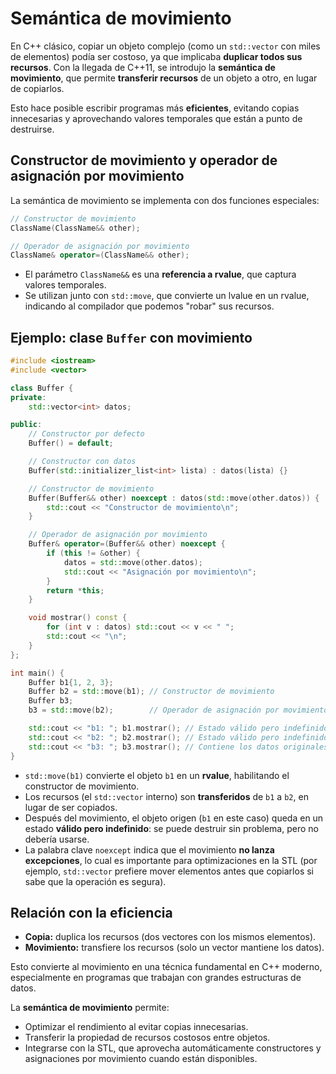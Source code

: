 # Semántica de movimiento

En C++ clásico, copiar un objeto complejo (como un `std::vector` con miles de elementos) podía ser costoso, ya que implicaba **duplicar todos sus recursos**.
Con la llegada de C++11, se introdujo la **semántica de movimiento**, que permite **transferir recursos** de un objeto a otro, en lugar de copiarlos.

Esto hace posible escribir programas más **eficientes**, evitando copias innecesarias y aprovechando valores temporales que están a punto de destruirse.

## Constructor de movimiento y operador de asignación por movimiento

La semántica de movimiento se implementa con dos funciones especiales:

```cpp
// Constructor de movimiento
ClassName(ClassName&& other);

// Operador de asignación por movimiento
ClassName& operator=(ClassName&& other);
```

* El parámetro `ClassName&&` es una **referencia a rvalue**, que captura valores temporales.
* Se utilizan junto con `std::move`, que convierte un lvalue en un rvalue, indicando al compilador que podemos "robar" sus recursos.


## Ejemplo: clase `Buffer` con movimiento

```cpp
#include <iostream>
#include <vector>

class Buffer {
private:
    std::vector<int> datos;

public:
    // Constructor por defecto
    Buffer() = default;

    // Constructor con datos
    Buffer(std::initializer_list<int> lista) : datos(lista) {}

    // Constructor de movimiento
    Buffer(Buffer&& other) noexcept : datos(std::move(other.datos)) {
        std::cout << "Constructor de movimiento\n";
    }

    // Operador de asignación por movimiento
    Buffer& operator=(Buffer&& other) noexcept {
        if (this != &other) {
            datos = std::move(other.datos);
            std::cout << "Asignación por movimiento\n";
        }
        return *this;
    }

    void mostrar() const {
        for (int v : datos) std::cout << v << " ";
        std::cout << "\n";
    }
};

int main() {
    Buffer b1{1, 2, 3};
    Buffer b2 = std::move(b1); // Constructor de movimiento
    Buffer b3;
    b3 = std::move(b2);        // Operador de asignación por movimiento

    std::cout << "b1: "; b1.mostrar(); // Estado válido pero indefinido
    std::cout << "b2: "; b2.mostrar(); // Estado válido pero indefinido
    std::cout << "b3: "; b3.mostrar(); // Contiene los datos originales
}
```

* `std::move(b1)` convierte el objeto `b1` en un **rvalue**, habilitando el constructor de movimiento.
* Los recursos (el `std::vector` interno) son **transferidos** de `b1` a `b2`, en lugar de ser copiados.
* Después del movimiento, el objeto origen (`b1` en este caso) queda en un estado **válido pero indefinido**: se puede destruir sin problema, pero no debería usarse.
* La palabra clave `noexcept` indica que el movimiento **no lanza excepciones**, lo cual es importante para optimizaciones en la STL (por ejemplo, `std::vector` prefiere mover elementos antes que copiarlos si sabe que la operación es segura).


## Relación con la eficiencia

* **Copia:** duplica los recursos (dos vectores con los mismos elementos).
* **Movimiento:** transfiere los recursos (solo un vector mantiene los datos).

Esto convierte al movimiento en una técnica fundamental en C++ moderno, especialmente en programas que trabajan con grandes estructuras de datos.


La **semántica de movimiento** permite:

* Optimizar el rendimiento al evitar copias innecesarias.
* Transferir la propiedad de recursos costosos entre objetos.
* Integrarse con la STL, que aprovecha automáticamente constructores y asignaciones por movimiento cuando están disponibles.



